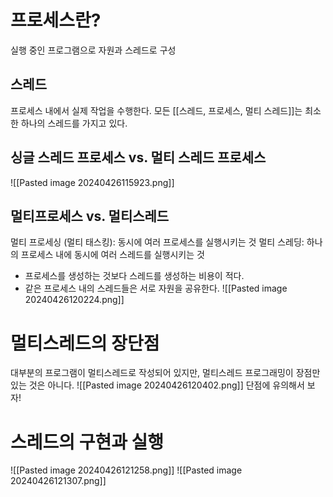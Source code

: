 # 프로세스란?
실행 중인 프로그램으로 자원과 스레드로 구성

## 스레드
프로세스 내에서 실제 작업을 수행한다.
모든 [[스레드, 프로세스, 멀티 스레드]]는 최소한 하나의 스레드를 가지고 있다.

## 싱글 스레드 프로세스 vs. 멀티 스레드 프로세스
![[Pasted image 20240426115923.png]]

## 멀티프로세스 vs. 멀티스레드
멀티 프로세싱 (멀티 태스킹): 동시에 여러 프로세스를 실행시키는 것
멀티 스레딩: 하나의 프로세스 내에 동시에 여러 스레드를 실행시키는 것
- 프로세스를 생성하는 것보다 스레드를 생성하는 비용이 적다.
- 같은 프로세스 내의 스레드들은 서로 자원을 공유한다.
![[Pasted image 20240426120224.png]]

# 멀티스레드의 장단점
대부분의 프로그램이 멀티스레드로 작성되어 있지만, 멀티스레드 프로그래밍이 장점만 있는 것은 아니다.
![[Pasted image 20240426120402.png]]
단점에 유의해서 보자!

# 스레드의 구현과 실행
![[Pasted image 20240426121258.png]]
![[Pasted image 20240426121307.png]]

